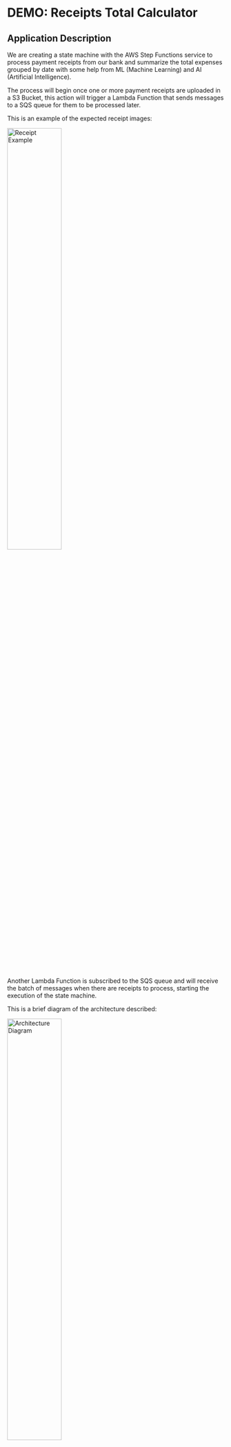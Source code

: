 # DEMO: Receipts Total Calculator

## Application Description

We are creating a state machine with the AWS Step Functions service to process payment receipts from our bank and summarize the total expenses grouped by date with some help from ML (Machine Learning) and AI (Artificial Intelligence).

The process will begin once one or more payment receipts are uploaded in a S3 Bucket, this action will trigger a Lambda Function that sends messages to a SQS queue for them to be processed later.

This is an example of the expected receipt images:

<img alt="Receipt Example" src="./assets/recibo-1.png" width="50%">

Another Lambda Function is subscribed to the SQS queue and will receive the batch of messages when there are receipts to process, starting the execution of the state machine.

This is a brief diagram of the architecture described:

<img alt="Architecture Diagram" src="./assets/architecture.png" width="50%">

First thing our state machine does is count the number of receipts to process, this is in order to be able to validate whether it wasn't triggered without any receipt pending for processing, in such case it will just fail and end the execution.

After validation the number of receipts. It starts a Map step to process each receipt.

For each receipt it will perform the following steps:

1. Invoke a Lambda Function that uses the AWS Textract service, which uses ML to retrieve information from images.
We will query for the `amount`, `date`, and `concept` of the payment.

2. It then invokes three steps in parallel to extract each query response, each of these invoke the same Lambda Function, but with a different parameter that indicates which query response to retrieve.

3. Using the extracted information of all the receipts, the next step generates a prompt that will be passed to an AI model with the AWS Bedrock service. This might look overkill but the point of this example is illustrate how easy is to integrate AWS Step Functions with other services, even more those that are included in the [optimized integrations](https://docs.aws.amazon.com/step-functions/latest/dg/connect-supported-services.html) services.

4. Last step calls the AI model along with the prompt from previous step and returns the summarize of expenses grouped by date.

[![Diagram of the State Machine](./assets/state-machine-diagram.png)](./assets/state-machine-diagram.png)

If you would like to see how it looks like in the ASL (Amazon States Language), open the file at [./asl/receipt-processor-complete-asl.yaml](./asl/receipt-processor-complete-asl.yaml).

## How to deploy this project?

This projects uses [AWS CDK](https://docs.aws.amazon.com/cdk/v2/guide/home.html) to deploy a CloudFormation stack with a state machine.

### 1. Install dependencies

```bash
# pnpm
pnpm install

# npm
npm install

# yarn
yarn install
```

### 2. Synthethize CDK Template

```bash
# pnpm
pnpm run cdk:synth

# npm
npm run cdk:synth

# yarn
yarn run cdk:synth
```

### 3. Deploy CDK Stack

```bash
# pnpm
pnpm run cdk:deploy

# npm
npm run cdk:deploy

# yarn
yarn run cdk:deploy
```

### Specifying a different environment

By detault the `cdk:deploy` script will deploy to `dev` environment. If you want to deploy to a different environment, you can specify it using the `ENV_NAME` environment variable.

Valid environments values are:
`dev`, `qa`, `stage` or `prod`

#### Example: Deploying to QA
```bash
# pnpm
ENV_NAME=qa pnpm run cdk:deploy

# npm
ENV_NAME=qa  npm run cdk:deploy

# yarn
ENV_NAME=qa  yarn run cdk:deploy
```

## How to run this project?

After [deploying](#how-to-deploy-this-project) you can grab the example receipts images provided in the assets folder of this same repository and upload them to the S3 bucket generated.

That will trigger a coreography between the S3 bucket, a lambda function and a SQS queue, that will trigger the Step Functions state machine orchestrator, which is the main topic of this project.

### How to manually trigger the State Machine

You can also manually trigger the state machine, mimicking what the S3 bucket, lambda and SQS queue do in conjuntion, by simply provide the expected payload as the initial state of the Step Functions state machine.

The payload should follow the shape defined in the following Typescript type alias:

```typescript
type SateMachinePayload = {
  receipts: Array<{
    bucketName: string;
    key: string;
  }>;
}
```

Where the `key` property is the receipt file path within the bucket given in `bucketName`.

Example:
```json
{
  "receipts": [
    {
      "bucketName": "myReceiptBucket",
      "key": "recibo-1.png"
    },
    {
      "bucketName": "myReceiptBucket",
      "key": "recibo-2.png"
    },
    {
      "bucketName": "myReceiptBucket",
      "key": "recibo-3.png"
    }
  ]
}
```

Remember you can initialize an execution of a Step Functions state machine via the AWS Console, AWS CLI and/or AWS SDK.

## Who is this content for?

This example is provided by Luis Carlos Osorio Jayk for demoing different steps and integrations possible with the AWS Step Functions service in a workshop about Serverless Orchestration.
